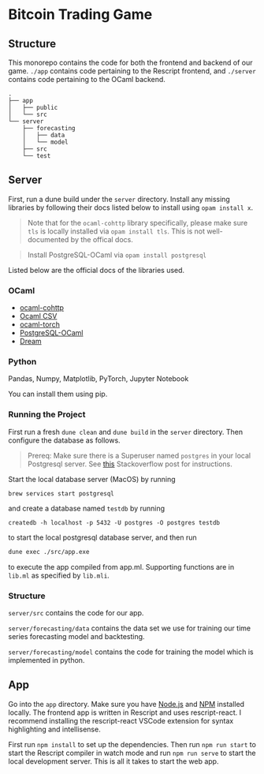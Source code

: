 # Bitcoin Trading Game

## Structure

This monorepo contains the code for both the frontend and backend of our game. `./app` contains code pertaining to the Rescript frontend, and `./server` contains code pertaining to the OCaml backend.

```
.
├── app
│   ├── public
│   └── src
└── server
    ├── forecasting
    │   ├── data
    │   └── model
    ├── src
    └── test

```

## Server

First, run a dune build under the `server` directory. Install any missing libraries by following their docs listed below to install using `opam install x`.

> Note that for the `ocaml-cohttp` library specifically, please make sure `tls` is locally installed via `opam install tls`. This is not well-documented by the offical docs.

> Install PostgreSQL-OCaml via `opam install postgresql`

Listed below are the official docs of the libraries used.

### OCaml

- [ocaml-cohttp](https://github.com/mirage/ocaml-cohttp#installation)
- [Ocaml CSV](https://github.com/Chris00/ocaml-csv)
- [ocaml-torch](https://github.com/LaurentMazare/ocaml-torch)
- [PostgreSQL-OCaml](https://github.com/mmottl/postgresql-ocaml)
- [Dream](https://github.com/aantron/dream)

### Python

Pandas, Numpy, Matplotlib, PyTorch, Jupyter Notebook

You can install them using pip.

### Running the Project

First run a fresh `dune clean` and `dune build` in the `server` directory. Then configure the database as follows.

> Prereq: Make sure there is a Superuser named `postgres` in your local Postgresql server. See [this](https://stackoverflow.com/questions/15301826/psql-fatal-role-postgres-does-not-exist) Stackoverflow post for instructions.

Start the local database server (MacOS) by running

```
brew services start postgresql
```

and create a database named `testdb` by running

```
createdb -h localhost -p 5432 -U postgres -O postgres testdb
```

to start the local postgresql database server, and then run

```ocaml
dune exec ./src/app.exe
```

to execute the app compiled from app.ml. Supporting functions are in `lib.ml` as specified by `lib.mli`.

### Structure

`server/src` contains the code for our app.

`server/forecasting/data` contains the data set we use for training our time series forecasting model and backtesting.

`server/forecasting/model` contains the code for training the model which is implemented in python.

## App

Go into the `app` directory. Make sure you have [Node.js](https://nodejs.org/en/download/package-manager/) and [NPM](https://docs.npmjs.com/downloading-and-installing-node-js-and-npm) installed locally. The frontend app is written in Rescript and uses rescript-react. I recommend installing the rescript-react VSCode extension for syntax highlighting and intellisense.

First run `npm install` to set up the dependencies. Then run `npm run start` to start the Rescript compiler in watch mode and run `npm run serve` to start the local development server. This is all it takes to start the web app.
